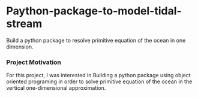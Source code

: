 # Paython-package-to-model-tidal-stream
Build a python package to resolve primitive equation of the ocean in one dimension.

### Project Motivation
For this project, I was interested in Building a python package using object oriented programing 
in order to solve primitive equation of the ocean in the vertical one-dimensional approximation.
